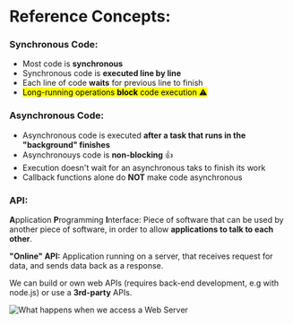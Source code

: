 # Reference Concepts:

### Synchronous Code:

- Most code is **synchronous**
- Synchronous code is **executed line by line**
- Each line of code **waits** for previous line to finish
- <mark>Long-running operations **block** code execution :warning:</mark>

### Asynchronous Code: 

- Asynchronous code is executed **after a task that runs in the "background" finishes**
- Asynchronouys code is **non-blocking** :+1:
- Execution doesn't wait for an asynchronous taks to finish its work
- Callback functions alone do **NOT** make code asynchronous

### API: 

**A**pplication **P**rogramming **I**nterface: Piece of software 
that can be used by another piece of software, in order to allow
**applications to talk to each other**.

**"Online" API:** Application running on a server, that receives request
for data, and sends data back as a response.

We can build or own web APIs (requires back-end development, e.g with 
node.js) or use a **3rd-party** APIs.


 ![What happens when we access a Web Server](/img/notes1.png)